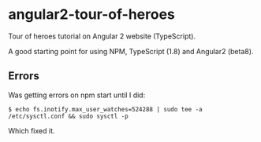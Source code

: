 # angular2-tour-of-heroes

Tour of heroes tutorial on Angular 2 website (TypeScript).

A good starting point for using NPM, TypeScript (1.8) and Angular2 (beta8).

## Errors

Was getting errors on npm start until I did:

    $ echo fs.inotify.max_user_watches=524288 | sudo tee -a /etc/sysctl.conf && sudo sysctl -p

Which fixed it.



